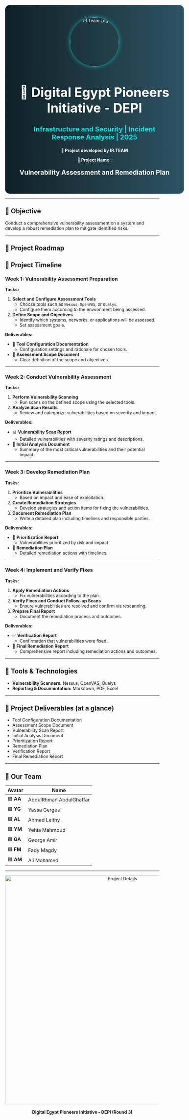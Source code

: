 <!-- ================= HEADER / BANNER ================= -->
<div align="center" style="width:100%; padding: 40px; border-radius: 15px; background: linear-gradient(90deg,#0f2027,#203a43,#2c5364); color:white;">

  <img src="https://i.postimg.cc/4y0BQw6n/cropped-circle-image.png" alt="IR.Team Logo" width="160" style="border-radius:50%; box-shadow:0px 0px 15px rgba(0,255,255,0.6);"/>

  <h1 style="font-size:42px; margin-bottom:10px;">🚀 Digital Egypt Pioneers Initiative - DEPI</h1>
  <h3 style="font-size:22px; color:#00e6e6;">Infrastructure and Security | Incident Response Analysis | 2025</h3>
  <p><B>🔹 Project developed by <b>IR.TEAM</b></B></p>
  <p><B>🔹 Project Name : </B></p>

  <h2 style="margin-top:20px;"> Vulnerability Assessment and Remediation Plan </h2>
</div>

---

## 🎯 Objective
Conduct a comprehensive vulnerability assessment on a system and develop a robust remediation plan to mitigate identified risks.

---

## 📌 Project Roadmap

## 📅 Project Timeline

### **Week 1: Vulnerability Assessment Preparation**
**Tasks:**
1. **Select and Configure Assessment Tools**
   - Choose tools such as `Nessus`, `OpenVAS`, or `Qualys`.
   - Configure them according to the environment being assessed.
2. **Define Scope and Objectives**
   - Identify which systems, networks, or applications will be assessed.
   - Set assessment goals.

**Deliverables:**
- 📄 **Tool Configuration Documentation**
  - Configuration settings and rationale for chosen tools.
- 📄 **Assessment Scope Document**
  - Clear definition of the scope and objectives.

---

### **Week 2: Conduct Vulnerability Assessment**
**Tasks:**
1. **Perform Vulnerability Scanning**
   - Run scans on the defined scope using the selected tools.
2. **Analyze Scan Results**
   - Review and categorize vulnerabilities based on severity and impact.

**Deliverables:**
- 📊 **Vulnerability Scan Report**
  - Detailed vulnerabilities with severity ratings and descriptions.
- 📄 **Initial Analysis Document**
  - Summary of the most critical vulnerabilities and their potential impact.

---

### **Week 3: Develop Remediation Plan**
**Tasks:**
1. **Prioritize Vulnerabilities**
   - Based on impact and ease of exploitation.
2. **Create Remediation Strategies**
   - Develop strategies and action items for fixing the vulnerabilities.
3. **Document Remediation Plan**
   - Write a detailed plan including timelines and responsible parties.

**Deliverables:**
- 📌 **Prioritization Report**
  - Vulnerabilities prioritized by risk and impact.
- 📄 **Remediation Plan**
  - Detailed remediation actions with timelines.

---

### **Week 4: Implement and Verify Fixes**
**Tasks:**
1. **Apply Remediation Actions**
   - Fix vulnerabilities according to the plan.
2. **Verify Fixes and Conduct Follow-up Scans**
   - Ensure vulnerabilities are resolved and confirm via rescanning.
3. **Prepare Final Report**
   - Document the remediation process and outcomes.

**Deliverables:**
- ✅ **Verification Report**
  - Confirmation that vulnerabilities were fixed.
- 📘 **Final Remediation Report**
  - Comprehensive report including remediation actions and outcomes.

---

## 🚀 Tools & Technologies
- **Vulnerability Scanners:** Nessus, OpenVAS, Qualys  
- **Reporting & Documentation:** Markdown, PDF, Excel  

---

## 📂 Project Deliverables (at a glance)
- Tool Configuration Documentation  
- Assessment Scope Document  
- Vulnerability Scan Report  
- Initial Analysis Document  
- Prioritization Report  
- Remediation Plan  
- Verification Report  
- Final Remediation Report

---
## 👥 Our Team
| Avatar | Name |
|--------|------|
| 🟦 **AA** | AbdulRhman AbdulGhaffar |
| 🟩 **YG** | Yassa Gerges |
| 🟦 **AL** | Ahmed Leithy |
| 🟩 **YM** | Yehia Mahmoud |
| 🟦 **GA** | George Amir |
| 🟩 **FM** | Fady Magdy |
| 🟦 **AM** | Ali Mohamed |
---

<p align="center">
  <img src="https://i.postimg.cc/05CK0NxW/1447-03-01-19-06-52-c01e9c1f.jpg" alt="Project Details" width="750"/>
</p>

<p align="center"><b>Digital Egypt Pioneers Initiative - DEPI (Round 3)</b></p>
